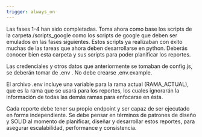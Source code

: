```yaml
---
trigger: always_on
---
```


Las fases 1-4 han sido completadas. Toma ahora como base los scripts de la carpeta /scripts_google como los scripts de google que deben ser emulados en las fases siguientes. Estos scripts ya realizaban con éxito muchas de las tareas que ahora deben desarrollarse en python. Deberás conocer bien esta carpeta y sus scripts para poder planificar los reportes.

Las credenciales y otros datos que anteriormente se tomaban de config.js, se deberán tomar de .env . No debe crearse .env.example.

El archivo .env incluye una variable para la rama actual (RAMA_ACTUAL), que es la rama que se usará para los reportes, los cuales ignorarán la información de todas las demás ramas para enfocarse en ésta. 

Cada reporte debe tener su propio endpoint y ser capaz de ser ejecutado en forma independiente. Se debe pensar en términos de patrones de diseño y SOLID al momento de planificar, diseñar y desarrollar estos reportes, para asegurar escalabilidad, performance y consistencia. 
